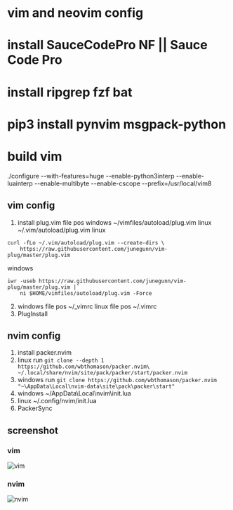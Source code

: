 # vim and neovim config
# install SauceCodePro NF || Sauce Code Pro
# install ripgrep fzf bat
# pip3 install pynvim  msgpack-python  
# build vim
./configure --with-features=huge --enable-python3interp --enable-luainterp --enable-multibyte --enable-cscope --prefix=/usr/local/vim8
## vim config
1. install plug.vim
file pos windows ~/vimfiles/autoload/plug.vim  linux ~/.vim/autoload/plug.vim
linux
``` shell
curl -fLo ~/.vim/autoload/plug.vim --create-dirs \
    https://raw.githubusercontent.com/junegunn/vim-plug/master/plug.vim
```
windows
``` shell
iwr -useb https://raw.githubusercontent.com/junegunn/vim-plug/master/plug.vim |`
    ni $HOME/vimfiles/autoload/plug.vim -Force
```
2. windows file pos ~/_vimrc 
linux file pos ~/.vimrc
3. PlugInstall

## nvim config
1. install packer.nvim
2. linux     run `git clone --depth 1 https://github.com/wbthomason/packer.nvim\ ~/.local/share/nvim/site/pack/packer/start/packer.nvim`
3. windows   run `git clone https://github.com/wbthomason/packer.nvim "~\AppData\Local\nvim-data\site\pack\packer\start"`
4. windows   ~/AppData\Local\nvim\init.lua
5. linux     ~/.config/nvim/init.lua
6. PackerSync
## screenshot
### vim
![vim](https://github.com/Monody-x/vimconfig/blob/main/vim.png)
### nvim
![nvim](https://github.com/Monody-x/vimconfig/blob/main/nvim1.png)
